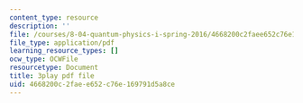 ```yaml
---
content_type: resource
description: ''
file: /courses/8-04-quantum-physics-i-spring-2016/4668200c2faee652c76e169791d5a8ce_M2i8R6kMXKA.pdf
file_type: application/pdf
learning_resource_types: []
ocw_type: OCWFile
resourcetype: Document
title: 3play pdf file
uid: 4668200c-2fae-e652-c76e-169791d5a8ce
---
```

